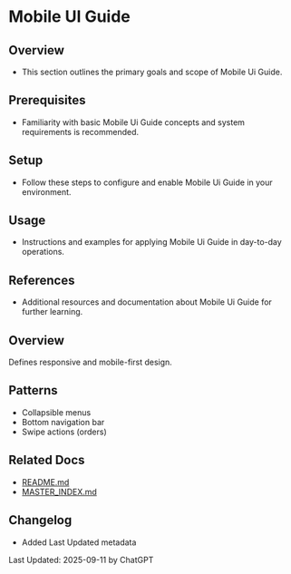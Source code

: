 # Mobile UI Guide

## Overview
- This section outlines the primary goals and scope of Mobile Ui Guide.

## Prerequisites
- Familiarity with basic Mobile Ui Guide concepts and system requirements is recommended.

## Setup
- Follow these steps to configure and enable Mobile Ui Guide in your environment.

## Usage
- Instructions and examples for applying Mobile Ui Guide in day-to-day operations.

## References
- Additional resources and documentation about Mobile Ui Guide for further learning.


## Overview
Defines responsive and mobile-first design.

## Patterns
- Collapsible menus
- Bottom navigation bar
- Swipe actions (orders)

## Related Docs
- [README.md](README.md)
- [MASTER_INDEX.md](MASTER_INDEX.md)


## Changelog
- Added Last Updated metadata

Last Updated: 2025-09-11 by ChatGPT

